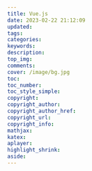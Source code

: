 ```yaml
---
title: Vue.js
date: 2023-02-22 21:12:09
updated:
tags:
categories:
keywords:
description:
top_img:
comments:
cover: /image/bg.jpg
toc:
toc_number:
toc_style_simple:
copyright:
copyright_author:
copyright_author_href:
copyright_url:
copyright_info:
mathjax:
katex:
aplayer:
highlight_shrink:
aside:
---
```

